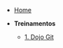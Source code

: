 <!-- docs/_sidebar.md -->

- [Home](/)

- **Treinamentos**
  - [1. Dojo Git](./treinamentos/dojo-git.md)

